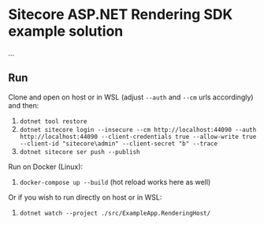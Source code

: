 # Sitecore ASP.NET Rendering SDK example solution

...

## Run

Clone and open on host or in WSL (adjust `--auth` and `--cm` urls accordingly) and then:

1. `dotnet tool restore`
1. `dotnet sitecore login --insecure --cm http://localhost:44090 --auth http://localhost:44090 --client-credentials true --allow-write true --client-id "sitecore\admin" --client-secret "b" --trace`
1. `dotnet sitecore ser push --publish`

Run on Docker (Linux):

1. `docker-compose up --build` (hot reload works here as well)

Or if you wish to run directly on host or in WSL:

1. `dotnet watch --project ./src/ExampleApp.RenderingHost/`
